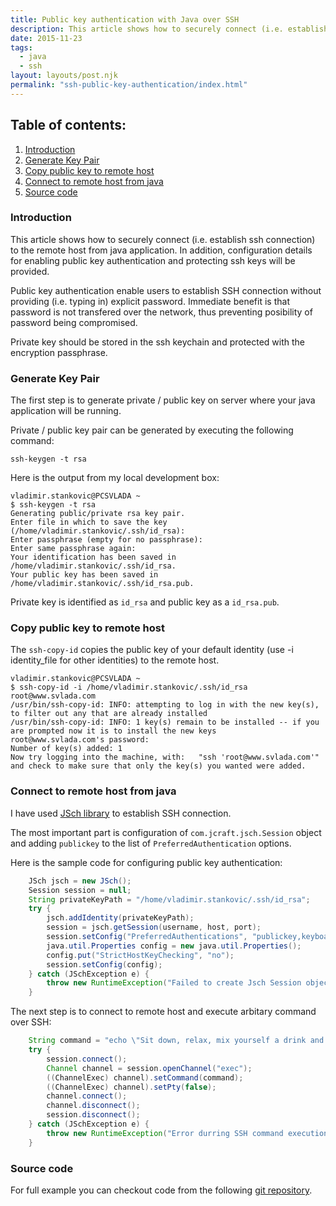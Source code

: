 ```yaml
---
title: Public key authentication with Java over SSH
description: This article shows how to securely connect (i.e. establish ssh connection) to the remote host from java application.
date: 2015-11-23
tags:
  - java
  - ssh
layout: layouts/post.njk
permalink: "ssh-public-key-authentication/index.html"
---
```


## Table of contents:
1. <a href="#introduction">Introduction</a>
2. <a href="#generate-key-pair">Generate Key Pair</a>
3. <a href="#copy-public-key-to-remote-host">Copy public key to remote host</a>
4. <a href="#java-code">Connect to remote host from java</a> 
5. <a href="#source-code">Source code</a>

### <a name="introduction" id="introduction">Introduction</a>

This article shows how to securely connect (i.e. establish ssh connection) to the remote host from java application. In addition, configuration details for enabling public key authentication and protecting ssh keys will be provided.

Public key authentication enable users to establish SSH connection without providing (i.e. typing in) explicit password. Immediate benefit is that password is not transfered over the network, thus preventing posibility of password being compromised.

Private key should be stored in the ssh keychain and protected with the encryption passphrase.

### <a name="generate-key-pair" id="generate-key-pair">Generate Key Pair</a>

The first step is to generate private / public key on server where your java application will be running.

Private / public key pair can be generated by executing the following command:

```text
ssh-keygen -t rsa
```

Here is the output from my local development box:
```text
vladimir.stankovic@PCSVLADA ~
$ ssh-keygen -t rsa
Generating public/private rsa key pair.
Enter file in which to save the key (/home/vladimir.stankovic/.ssh/id_rsa):
Enter passphrase (empty for no passphrase):
Enter same passphrase again:
Your identification has been saved in /home/vladimir.stankovic/.ssh/id_rsa.
Your public key has been saved in /home/vladimir.stankovic/.ssh/id_rsa.pub.
```

Private key is identified as ```id_rsa``` and public key as a ```id_rsa.pub```. 

### <a name="copy-public-key-to-remote-host" id="">Copy public key to remote host</a>

The ```ssh-copy-id``` copies the public key of your default identity (use -i identity_file for other identities) to the remote host.


```text
vladimir.stankovic@PCSVLADA ~
$ ssh-copy-id -i /home/vladimir.stankovic/.ssh/id_rsa root@www.svlada.com
/usr/bin/ssh-copy-id: INFO: attempting to log in with the new key(s), to filter out any that are already installed
/usr/bin/ssh-copy-id: INFO: 1 key(s) remain to be installed -- if you are prompted now it is to install the new keys
root@www.svlada.com's password:
Number of key(s) added: 1
Now try logging into the machine, with:   "ssh 'root@www.svlada.com'"
and check to make sure that only the key(s) you wanted were added.
```

### <a name="java-code" id="java-code">Connect to remote host from java</a>

I have used [JSch library](http://www.jcraft.com/jsch/) to establish SSH connection.

The most important part is configuration of ```com.jcraft.jsch.Session``` object and adding ```publickey``` to the list of ```PreferredAuthentication``` options.

Here is the sample code for configuring public key authentication: 
```java
    JSch jsch = new JSch();
    Session session = null;
    String privateKeyPath = "/home/vladimir.stankovic/.ssh/id_rsa";
    try {
        jsch.addIdentity(privateKeyPath);	    
        session = jsch.getSession(username, host, port);
        session.setConfig("PreferredAuthentications", "publickey,keyboard-interactive,password");
        java.util.Properties config = new java.util.Properties(); 
        config.put("StrictHostKeyChecking", "no");
        session.setConfig(config);
    } catch (JSchException e) {
        throw new RuntimeException("Failed to create Jsch Session object.", e);
    }
```

The next step is to connect to remote host and execute arbitary command over SSH:

```java
    String command = "echo \"Sit down, relax, mix yourself a drink and enjoy the show...\" >> /tmp/test.out";
    try {
        session.connect();
        Channel channel = session.openChannel("exec");
        ((ChannelExec) channel).setCommand(command);
        ((ChannelExec) channel).setPty(false);
        channel.connect();
        channel.disconnect();
        session.disconnect();
    } catch (JSchException e) {
        throw new RuntimeException("Error durring SSH command execution. Command: " + command);
    }
```

### <a name="source-code" id="source-code">Source code</a> 
For full example you can checkout code from the following [git repository](https://github.com/svlada/ssh-public-key-authentication).
